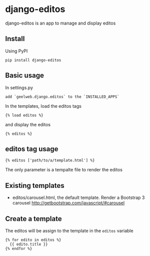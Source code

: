 # django-editos

django-editos is an app to manage and display editos

## Install

Using PyPI

    pip install django-editos

## Basic usage

In settings.py

    add `geelweb.django.editos` to the `INSTALLED_APPS`

In the templates, load the editos tags

    {% load editos %}

and display the editos

    {% editos %}

## editos tag usage

    {% editos ['path/to/a/template.html'] %}

The only parameter is a tempalte file to render the editos

## Existing templates

 * editos/carousel.html, the default template. Render a Bootstrap 3 carousel
   http://getbootstrap.com/javascript/#carousel

## Create a template

The editos will be assign to the template in the `editos` variable

    {% for edito in editos %}
      {{ edito.title }}
    {% endfor %}
